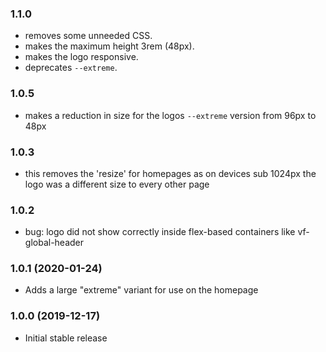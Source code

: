### 1.1.0

* removes some unneeded CSS.
* makes the maximum height 3rem (48px).
* makes the logo responsive.
* deprecates `--extreme`.

### 1.0.5

* makes a reduction in size for the logos `--extreme` version from 96px to 48px

### 1.0.3

* this removes the 'resize' for homepages as on devices sub 1024px the logo was a different size to every other page

### 1.0.2

* bug: logo did not show correctly inside flex-based containers like vf-global-header

### 1.0.1 (2020-01-24)

* Adds a large "extreme" variant for use on the homepage

### 1.0.0 (2019-12-17)

* Initial stable release
